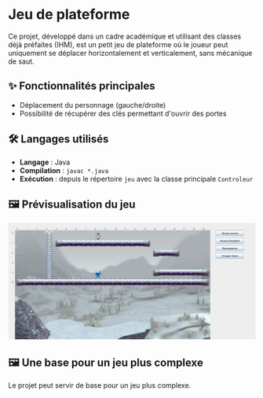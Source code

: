 # Jeu de plateforme
Ce projet, développé dans un cadre académique et utilisant des classes déjà préfaites (IHM), est un petit jeu de plateforme où le joueur peut uniquement se déplacer horizontalement et verticalement, sans mécanique de saut.

## ✨ Fonctionnalités principales
- Déplacement du personnage (gauche/droite)
- Possibilité de récupérer des clés permettant d'ouvrir des portes

## 🛠️ Langages utilisés
- **Langage**     : Java  
- **Compilation** : `javac *.java`  
- **Exécution**   : depuis le répertoire `jeu` avec la classe principale `Controleur`

## 🖼️ Prévisualisation du jeu
![Capture](./images/jeu.png)

## 🖼️ Une base pour un jeu plus complexe
Le projet peut servir de base pour un jeu plus complexe.
